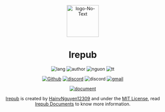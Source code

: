 <div align="center">

  <a href="https://hainvnguyen12309.github.io/irepubCSS"><img src="https://i.ibb.co/Vxw4TDg/logo-No-Text.png" alt="logo-No-Text" border="0" height="100"></a>
  <h1>Irepub</h1>
  
  ![lang](https://img.shields.io/badge/Written_in-CSS_and_Javascript-%232965f1?style=flat-square&logo=appveyor)
  ![author](https://img.shields.io/badge/Author-HainvNguyen12309-%23db3e15?style=flat-square&logo=appveyor)
  ![nguon](https://img.shields.io/badge/Open_source-No-%23ead511?style=flat-square&logo=appveyor)
  ![tt](https://img.shields.io/badge/Status-Editing_Documents_and_Updating_irepub.css-%23ead511?style=flat-square&logo=appveyor)

  [![Github](https://img.shields.io/badge/Download-on%20Github-%236e5494)](https://github.com/HainvNguyen12309/Irepub/archive/refs/heads/main.zip)
  [![discord](https://img.shields.io/badge/Chat-On%20Discord-%237289da)](https://discord.gg/9AmqvNueFS)
  ![discord](https://img.shields.io/badge/DM%20me%20on%20Discord-H%E1%BA%A3iNV%236097-%237289da)
  [![gmail](https://img.shields.io/badge/Inbox%20me-by%20Email-%23EA4335)](mailto:hainguyen.pro09@gmail.com)
  
  [![document](https://img.shields.io/badge/Explore-Irepub%20documents-%234078c0?style=for-the-badge&logo=appveyor)](https://github.com/HainvNguyen12309/Irepub/wiki)
  
  [Irepub](https://github.com/HainvNguyen12309/Irepub) is created by [HainvNguyen12309](https://github.com/HainvNguyen12309) and under the [MIT License](https://github.com/HainvNguyen12309/Irepub/blob/main/LICENSE), read [Irepub Documents](https://github.com/HainvNguyen12309/Irepub/wiki) to know more information.
  
</div>
